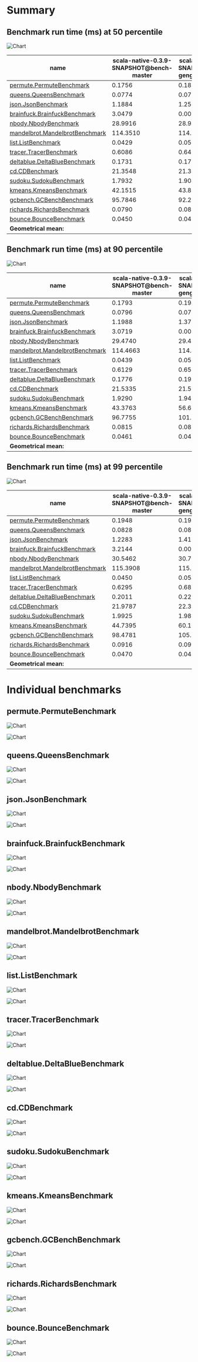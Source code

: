 # Summary
## Benchmark run time (ms) at 50 percentile 
![Chart](relative_percentile_50.png)

|name | scala-native-0.3.9-SNAPSHOT@bench-master | scala-native-0.3.9-SNAPSHOT@bench-gengc-35-3-true-1 | |
| -- | -- | -- | -- |
|[permute.PermuteBenchmark](#permutepermutebenchmark)|0.1756|0.1891|+7.67%|
|[queens.QueensBenchmark](#queensqueensbenchmark)|0.0774|0.0776|+0.31%|
|[json.JsonBenchmark](#jsonjsonbenchmark)|1.1884|1.2506|+5.23%|
|[brainfuck.BrainfuckBenchmark](#brainfuckbrainfuckbenchmark)|3.0479|0.0000|__-100.00%__|
|[nbody.NbodyBenchmark](#nbodynbodybenchmark)|28.9916|28.9960|+0.02%|
|[mandelbrot.MandelbrotBenchmark](#mandelbrotmandelbrotbenchmark)|114.3510|114.3552|+0.00%|
|[list.ListBenchmark](#listlistbenchmark)|0.0429|0.0513|+19.63%|
|[tracer.TracerBenchmark](#tracertracerbenchmark)|0.6086|0.6478|+6.44%|
|[deltablue.DeltaBlueBenchmark](#deltabluedeltabluebenchmark)|0.1731|0.1794|+3.64%|
|[cd.CDBenchmark](#cdcdbenchmark)|21.3548|21.3737|+0.09%|
|[sudoku.SudokuBenchmark](#sudokusudokubenchmark)|1.7932|1.9046|+6.21%|
|[kmeans.KmeansBenchmark](#kmeanskmeansbenchmark)|42.1515|43.8736|+4.09%|
|[gcbench.GCBenchBenchmark](#gcbenchgcbenchbenchmark)|95.7846|92.2159|__-3.73%__|
|[richards.RichardsBenchmark](#richardsrichardsbenchmark)|0.0790|0.0832|+5.29%|
|[bounce.BounceBenchmark](#bouncebouncebenchmark)|0.0450|0.0420|__-6.69%__|
| __Geometrical mean:__|| |+3.28%|
## Benchmark run time (ms) at 90 percentile 
![Chart](relative_percentile_90.png)

|name | scala-native-0.3.9-SNAPSHOT@bench-master | scala-native-0.3.9-SNAPSHOT@bench-gengc-35-3-true-1 | |
| -- | -- | -- | -- |
|[permute.PermuteBenchmark](#permutepermutebenchmark)|0.1793|0.1944|+8.41%|
|[queens.QueensBenchmark](#queensqueensbenchmark)|0.0796|0.0782|__-1.76%__|
|[json.JsonBenchmark](#jsonjsonbenchmark)|1.1988|1.3730|+14.53%|
|[brainfuck.BrainfuckBenchmark](#brainfuckbrainfuckbenchmark)|3.0719|0.0000|__-100.00%__|
|[nbody.NbodyBenchmark](#nbodynbodybenchmark)|29.4740|29.4714|__-0.01%__|
|[mandelbrot.MandelbrotBenchmark](#mandelbrotmandelbrotbenchmark)|114.4663|114.4557|__-0.01%__|
|[list.ListBenchmark](#listlistbenchmark)|0.0439|0.0527|+19.90%|
|[tracer.TracerBenchmark](#tracertracerbenchmark)|0.6129|0.6586|+7.46%|
|[deltablue.DeltaBlueBenchmark](#deltabluedeltabluebenchmark)|0.1776|0.1920|+8.13%|
|[cd.CDBenchmark](#cdcdbenchmark)|21.5335|21.5862|+0.24%|
|[sudoku.SudokuBenchmark](#sudokusudokubenchmark)|1.9290|1.9497|+1.07%|
|[kmeans.KmeansBenchmark](#kmeanskmeansbenchmark)|43.3763|56.6746|+30.66%|
|[gcbench.GCBenchBenchmark](#gcbenchgcbenchbenchmark)|96.7755|101.2522|+4.63%|
|[richards.RichardsBenchmark](#richardsrichardsbenchmark)|0.0815|0.0852|+4.60%|
|[bounce.BounceBenchmark](#bouncebouncebenchmark)|0.0461|0.0423|__-8.28%__|
| __Geometrical mean:__|| |+5.99%|
## Benchmark run time (ms) at 99 percentile 
![Chart](relative_percentile_99.png)

|name | scala-native-0.3.9-SNAPSHOT@bench-master | scala-native-0.3.9-SNAPSHOT@bench-gengc-35-3-true-1 | |
| -- | -- | -- | -- |
|[permute.PermuteBenchmark](#permutepermutebenchmark)|0.1948|0.1984|+1.85%|
|[queens.QueensBenchmark](#queensqueensbenchmark)|0.0828|0.0829|+0.20%|
|[json.JsonBenchmark](#jsonjsonbenchmark)|1.2283|1.4170|+15.36%|
|[brainfuck.BrainfuckBenchmark](#brainfuckbrainfuckbenchmark)|3.2144|0.0000|__-100.00%__|
|[nbody.NbodyBenchmark](#nbodynbodybenchmark)|30.5462|30.7099|+0.54%|
|[mandelbrot.MandelbrotBenchmark](#mandelbrotmandelbrotbenchmark)|115.3908|115.3872|__-0.00%__|
|[list.ListBenchmark](#listlistbenchmark)|0.0450|0.0541|+20.21%|
|[tracer.TracerBenchmark](#tracertracerbenchmark)|0.6295|0.6893|+9.50%|
|[deltablue.DeltaBlueBenchmark](#deltabluedeltabluebenchmark)|0.2011|0.2271|+12.93%|
|[cd.CDBenchmark](#cdcdbenchmark)|21.9787|22.3658|+1.76%|
|[sudoku.SudokuBenchmark](#sudokusudokubenchmark)|1.9925|1.9892|__-0.16%__|
|[kmeans.KmeansBenchmark](#kmeanskmeansbenchmark)|44.7395|60.1092|+34.35%|
|[gcbench.GCBenchBenchmark](#gcbenchgcbenchbenchmark)|98.4781|105.5194|+7.15%|
|[richards.RichardsBenchmark](#richardsrichardsbenchmark)|0.0916|0.0903|__-1.35%__|
|[bounce.BounceBenchmark](#bouncebouncebenchmark)|0.0470|0.0441|__-6.26%__|
| __Geometrical mean:__|| |+6.39%|
# Individual benchmarks
## permute.PermuteBenchmark
![Chart](percentile_permute.PermuteBenchmark.png)

![Chart](example_run_3_permute.PermuteBenchmark.png)

## queens.QueensBenchmark
![Chart](percentile_queens.QueensBenchmark.png)

![Chart](example_run_3_queens.QueensBenchmark.png)

## json.JsonBenchmark
![Chart](percentile_json.JsonBenchmark.png)

![Chart](example_run_3_json.JsonBenchmark.png)

## brainfuck.BrainfuckBenchmark
![Chart](percentile_brainfuck.BrainfuckBenchmark.png)

![Chart](example_run_3_brainfuck.BrainfuckBenchmark.png)

## nbody.NbodyBenchmark
![Chart](percentile_nbody.NbodyBenchmark.png)

![Chart](example_run_3_nbody.NbodyBenchmark.png)

## mandelbrot.MandelbrotBenchmark
![Chart](percentile_mandelbrot.MandelbrotBenchmark.png)

![Chart](example_run_3_mandelbrot.MandelbrotBenchmark.png)

## list.ListBenchmark
![Chart](percentile_list.ListBenchmark.png)

![Chart](example_run_3_list.ListBenchmark.png)

## tracer.TracerBenchmark
![Chart](percentile_tracer.TracerBenchmark.png)

![Chart](example_run_3_tracer.TracerBenchmark.png)

## deltablue.DeltaBlueBenchmark
![Chart](percentile_deltablue.DeltaBlueBenchmark.png)

![Chart](example_run_3_deltablue.DeltaBlueBenchmark.png)

## cd.CDBenchmark
![Chart](percentile_cd.CDBenchmark.png)

![Chart](example_run_3_cd.CDBenchmark.png)

## sudoku.SudokuBenchmark
![Chart](percentile_sudoku.SudokuBenchmark.png)

![Chart](example_run_3_sudoku.SudokuBenchmark.png)

## kmeans.KmeansBenchmark
![Chart](percentile_kmeans.KmeansBenchmark.png)

![Chart](example_run_3_kmeans.KmeansBenchmark.png)

## gcbench.GCBenchBenchmark
![Chart](percentile_gcbench.GCBenchBenchmark.png)

![Chart](example_run_3_gcbench.GCBenchBenchmark.png)

## richards.RichardsBenchmark
![Chart](percentile_richards.RichardsBenchmark.png)

![Chart](example_run_3_richards.RichardsBenchmark.png)

## bounce.BounceBenchmark
![Chart](percentile_bounce.BounceBenchmark.png)

![Chart](example_run_3_bounce.BounceBenchmark.png)

